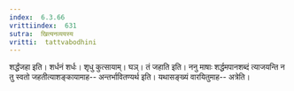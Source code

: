 ```yaml
---
index:  6.3.66
vrittiindex:  631
sutra:  खित्यनव्ययस्य
vritti:  tattvabodhini 
---
```


शर्द्धंजहा इति। शर्धनं शर्धः। शृधु कुत्सायाम्। घञ्। तं जहाति इति। ननु माषाः शर्द्धमपानशब्दं त्याजयन्ति न तु स्वतो जहतीत्याशङ्कायामाह-- अन्तर्भावितण्यर्थ इति। यथासङ्ख्यं वारयितुमाह-- अत्रेति। 

